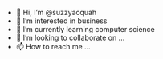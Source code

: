 - 👋 Hi, I’m @suzzyacquah
- 👀 I’m interested in business 
- 🌱 I’m currently learning computer science 
- 💞️ I’m looking to collaborate on ...
- 📫 How to reach me ...

<!---
suzzyacquah/suzzyacquah is a ✨ special ✨ repository because its `README.md` (this file) appears on your GitHub profile.
You can click the Preview link to take a look at your changes.
--->
